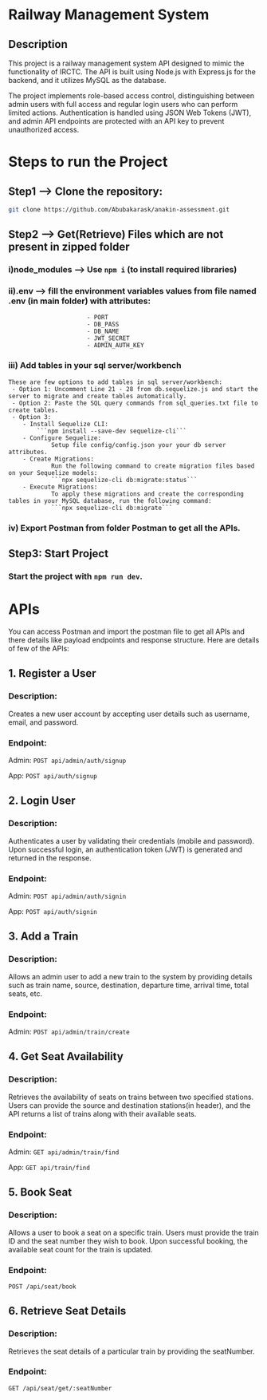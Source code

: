 # Railway Management System

## Description

This project is a railway management system API designed to mimic the functionality of IRCTC. The API is built using Node.js with Express.js for the backend, and it utilizes MySQL as the database.

The project implements role-based access control, distinguishing between admin users with full access and regular login users who can perform limited actions. Authentication is handled using JSON Web Tokens (JWT), and admin API endpoints are protected with an API key to prevent unauthorized access.

# Steps to run the Project

## Step1 --> Clone the repository:

```bash
git clone https://github.com/Abubakarask/anakin-assessment.git
```

## Step2 --> Get(Retrieve) Files which are not present in zipped folder

### i)node_modules --> Use `npm i` (to install required libraries)

### ii).env --> fill the environment variables values from file named .env (in main folder) with attributes:

                          - PORT
                          - DB_PASS
                          - DB_NAME
                          - JWT_SECRET
                          - ADMIN_AUTH_KEY

### iii) Add tables in your sql server/workbench

    These are few options to add tables in sql server/workbench:
     - Option 1: Uncomment Line 21 - 28 from db.sequelize.js and start the server to migrate and create tables automatically.
     - Option 2: Paste the SQL query commands from sql_queries.txt file to create tables.
     - Option 3:
        - Install Sequelize CLI:
            ```npm install --save-dev sequelize-cli```
        - Configure Sequelize:
                Setup file config/config.json your your db server attributes.
        - Create Migrations:
                Run the following command to create migration files based on your Sequelize models:
                ```npx sequelize-cli db:migrate:status```
        - Execute Migrations:
                To apply these migrations and create the corresponding tables in your MySQL database, run the following command:
                ```npx sequelize-cli db:migrate```

### iv) Export Postman from folder Postman to get all the APIs.

## Step3: Start Project

### Start the project with `npm run dev`.

# APIs
You can access Postman and import the postman file to get all APIs and there details like payload endpoints and response structure.
Here are details of few of the APIs:

## 1. Register a User

### Description:

Creates a new user account by accepting user details such as username, email, and password.

### Endpoint:

Admin:
`POST api/admin/auth/signup`

App:
`POST api/auth/signup`

## 2. Login User

### Description:

Authenticates a user by validating their credentials (mobile and password). Upon successful login, an authentication token (JWT) is generated and returned in the response.

### Endpoint:

Admin:
`POST api/admin/auth/signin`

App:
`POST api/auth/signin`

## 3. Add a Train

### Description:

Allows an admin user to add a new train to the system by providing details such as train name, source, destination, departure time, arrival time, total seats, etc.

### Endpoint:

Admin:
`POST api/admin/train/create`

## 4. Get Seat Availability

### Description:

Retrieves the availability of seats on trains between two specified stations. Users can provide the source and destination stations(in header), and the API returns a list of trains along with their available seats.

### Endpoint:

Admin:
`GET api/admin/train/find`

App:
`GET api/train/find`

## 5. Book Seat

### Description:

Allows a user to book a seat on a specific train. Users must provide the train ID and the seat number they wish to book. Upon successful booking, the available seat count for the train is updated.

### Endpoint:

`POST /api/seat/book`

## 6. Retrieve Seat Details

### Description:

Retrieves the seat details of a particular train by providing the seatNumber.

### Endpoint:

`GET /api/seat/get/:seatNumber`
